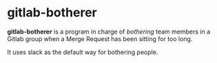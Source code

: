 # gitlab-botherer

**gitlab-botherer** is a program in charge of *bothering* team members in a Gitlab group when a Merge Request has been sitting for too long.

It uses slack as the default way for bothering people.
